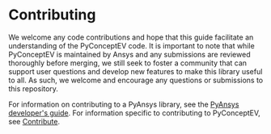 # Contributing

We welcome any code contributions and hope that this
guide facilitate an understanding of the PyConceptEV code.
It is important to note that while PyConceptEV
is maintained by Ansys and any submissions are reviewed
thoroughly before merging, we still seek to foster a community that can
support user questions and develop new features to make this library
useful to all. As such, we welcome and encourage any
questions or submissions to this repository.

For information on contributing to a PyAnsys library, see the [PyAnsys developer's guide].
For information specific to contributing to PyConceptEV, see [Contribute].

[PyAnsys developer's guide]: https://dev.docs.pyansys.com/index.html
[Contribute]: https://conceptev.docs.pyansys.com/dev/contributing.html

